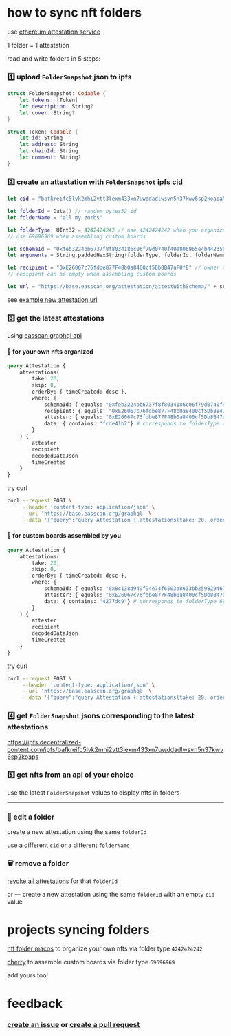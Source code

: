 # how to sync nft folders

use [ethereum attestation service](https://docs.attest.org)

1 folder = 1 attestation

read and write folders in 5 steps:

### 1️⃣ upload `FolderSnapshot` json to ipfs
```swift
struct FolderSnapshot: Codable {
    let tokens: [Token]
    let description: String?
    let cover: String?
}

struct Token: Codable {
    let id: String
    let address: String
    let chainId: String
    let comment: String?
}
```

### 2️⃣ create an attestation with `FolderSnapshot` ipfs cid
```swift
let cid = "bafkreifc5lvk2mhi2vtt3lexm433xn7uwddadlwsvn5n37kwv6sp2koapa"

let folderId = Data() // random bytes32 id
let folderName = "all my zorbs"

let folderType: UInt32 = 4242424242 // use 4242424242 when you organize your own nfts
// use 69696969 when assembling custom boards

let schemaId = "0xfeb3224bb6737f8f8034186c06f79d0740f40e806965e4b442350a78cef7ec86"
let arguments = String.paddedHexString(folderType, folderId, folderName, cid)

let recipient = "0xE26067c76fdbe877F48b0a8400cf5Db8B47aF0fE" // owner address
// recipient can be empty when assembling custom boards

let url = "https://base.easscan.org/attestation/attestWithSchema/" + schemaId + "#template=\(recipient)::0:false:\(arguments)"
```
see [example new attestation url](https://base.easscan.org/attestation/attestWithSchema/0x8c138d949f94e74f6503a8633bb25982946709fddc196764e26c9325b8c04f73#template=0xE26067c76fdbe877F48b0a8400cf5Db8B47aF0fE::0:false:0x000000000000000000000000000000000000000000000000000000000000004000000000000000000000000000000000000000000000000000000000fcde41b2000000000000000000000000000000000000000000000000000000000000003b6261666b7265696663356c766b326d686932767474336c65786d343333786e377577646461646c7773766e356e33376b7776367370326b6f6170610000000000)

### 3️⃣ get the latest attestations
using [easscan graphql api](https://docs.attest.org/docs/developer-tools/api)

#### 📁 for your own nfts organized
```graphql
query Attestation {
    attestations(
        take: 20,
        skip: 0,
        orderBy: { timeCreated: desc },
        where: { 
            schemaId: { equals: "0xfeb3224bb6737f8f8034186c06f79d0740f40e806965e4b442350a78cef7ec86" }, 
            recipient: { equals: "0xE26067c76fdbe877F48b0a8400cf5Db8B47aF0fE" }, # owner address
            attester: { equals: "0xE26067c76fdbe877F48b0a8400cf5Db8B47aF0fE" }, # owner address
            data: { contains: "fcde41b2"} # corresponds to folderType 4242424242
        }
    ) {
        attester
        recipient
        decodedDataJson
        timeCreated
    }
}
```
try curl

```sh
curl --request POST \
     --header 'content-type: application/json' \
     --url 'https://base.easscan.org/graphql' \
     --data '{"query":"query Attestation { attestations(take: 20, orderBy: { timeCreated: desc }, where: { schemaId: { equals: \"0xfeb3224bb6737f8f8034186c06f79d0740f40e806965e4b442350a78cef7ec86\" }, recipient: { equals: \"0xE26067c76fdbe877F48b0a8400cf5Db8B47aF0fE\" }, attester: { equals: \"0xE26067c76fdbe877F48b0a8400cf5Db8B47aF0fE\" }, data: { contains: \"fcde41b2\"} }) { attester recipient decodedDataJson timeCreated } }","variables":{}}'
```
#### 🍒 for custom boards assembled by you
```graphql
query Attestation {
    attestations(
        take: 20,
        skip: 0,
        orderBy: { timeCreated: desc },
        where: { 
            schemaId: { equals: "0x8c138d949f94e74f6503a8633bb25982946709fddc196764e26c9325b8c04f73" }, 
            attester: { equals: "0xE26067c76fdbe877F48b0a8400cf5Db8B47aF0fE" }, # assembler address
            data: { contains: "4277dc9"} # corresponds to folderType 69696969
        }
    ) {
        attester
        recipient
        decodedDataJson
        timeCreated
    }
}
```
try curl

```sh
curl --request POST \
     --header 'content-type: application/json' \
     --url 'https://base.easscan.org/graphql' \
     --data '{"query":"query Attestation { attestations(take: 20, orderBy: { timeCreated: desc }, where: { schemaId: { equals: \"0xfeb3224bb6737f8f8034186c06f79d0740f40e806965e4b442350a78cef7ec86\" }, recipient: { equals: \"0xE26067c76fdbe877F48b0a8400cf5Db8B47aF0fE\" }, attester: { equals: \"0xE26067c76fdbe877F48b0a8400cf5Db8B47aF0fE\" }, data: { contains: \"4277dc9\"} }) { attester recipient decodedDataJson timeCreated } }","variables":{}}'
```

### 4️⃣ get `FolderSnapshot` jsons corresponding to the latest attestations
https://ipfs.decentralized-content.com/ipfs/bafkreifc5lvk2mhi2vtt3lexm433xn7uwddadlwsvn5n37kwv6sp2koapa

### 5️⃣ get nfts from an api of your choice
use the latest `FolderSnapshot` values to display nfts in folders

---

### 📝 edit a folder
create a new attestation using the same `folderId`

use a different `cid` or a different `folderName`

### 🗑️ remove a folder
[revoke all attestations](https://docs.attest.org/docs/core--concepts/revocation) for that `folderId`

or — create a new attestation using the same `folderId` with an empty `cid` value

# projects syncing folders

[nft folder macos](https://github.com/lil-org/nft-folder) to organize your own nfts via folder type `4242424242`

[cherry](https://github.com/jordanpunzalann/cherry) to assemble custom boards via folder type `69696969`

add yours too!

# feedback
### [create an issue](https://github.com/lil-org/how-to-sync-nft-folders/issues) or [create a pull request](https://github.com/lil-org/how-to-sync-nft-folders/pulls)
